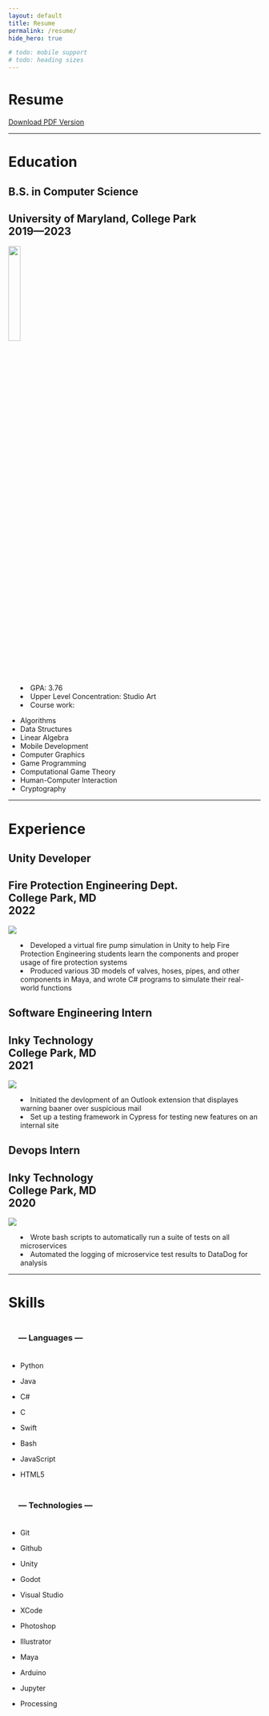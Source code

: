 ```yaml
---
layout: default
title: Resume
permalink: /resume/
hide_hero: true

# todo: mobile support
# todo: heading sizes
---
```


<link rel="stylesheet" href="https://cdn.jsdelivr.net/gh/devicons/devicon@v2.15.1/devicon.min.css">

<body>

<div class="resume-div">
<div class="resume-container">
    <h1 class="resume-title">Resume</h1>
    <div class="pdf-button">
        <a class="button" href="/docs/assets/documents/Evan Deist Resume 2023.pdf" download>Download PDF Version</a>
    </div>
</div>
<hr>
<h1 class="title resume-h1">Education</h1>
<section class="resume-section">
    <h2 class="subtitle" style="display:flex;">
        <b>B.S. in Computer Science </b>
    </h2>
    <h2 class="subtitle" style="display:flex;">
        University of Maryland, College Park <br> 2019—2023
    </h2>
    <img src="/assets/images/other/UMD_logo.png" style="width:22%;">
    <ul class="resume-list" style="list-style-position: inside;">
        <li>GPA: 3.76</li>
        <li>Upper Level Concentration: Studio Art</li>
        <li>Course work:</li>
    </ul>
    <ul class="column-list">
        <li>Algorithms</li>
        <li>Data Structures</li>
        <li>Linear Algebra</li>
        <li>Mobile Development</li>
        <li>Computer Graphics</li>
        <li>Game Programming</li>
        <li>Computational Game Theory</li>
        <li>Human-Computer Interaction</li>
        <li>Cryptography</li>
    </ul>
</section>
<hr>

<h1 class="title resume-h1">Experience</h1>
<section class="resume-section">
    <!-- experience section 1 -->
    <h2 class="subtitle">
        <b>Unity Developer</b>
    </h2>
    <h2 class="subtitle">
        Fire Protection Engineering Dept. <br> College Park, MD <br> 2022
    </h2>
    <img src="/assets/images/other/UMD_FPE_logo.png">
    <ul class="resume-list" style="list-style-position: inside;">
        <li>Developed a virtual fire pump simulation in Unity to help Fire Protection Engineering students learn the components and proper usage of fire protection systems</li>
        <li>Produced various 3D models of valves, hoses, pipes, and other components in Maya, and wrote C# programs to simulate their real-world functions</li>
    </ul>
</section>

<section class="resume-section">
    <!-- experience section 2 -->
    <h2 class="subtitle">
        <b>Software Engineering Intern</b>
    </h2>
    <h2 class="subtitle">
        Inky Technology <br> College Park, MD <br>2021
    </h2>
    <img src="/assets/images/other/inky_logo.png">
    <ul class="resume-list" style="list-style-position: inside;">
        <li>Initiated the devlopment of an Outlook extension that displayes warning baaner over suspicious mail</li>
        <li>Set up a testing framework in Cypress for testing new features on an internal site</li>
    </ul>
</section>
<section class="resume-section">
    <!-- experience section 3 -->
    <h2 class="subtitle">
        <b>Devops Intern</b>
    </h2>
        <h2 class="subtitle">
        Inky Technology <br> College Park, MD <br>2020
    </h2>
    <img src="/assets/images/other/inky_logo.png">
    <ul class="resume-list" style="list-style-position: inside;">
        <li>Wrote bash scripts to automatically run a suite of tests on all microservices</li>
        <li>Automated the logging of microservice test results to DataDog for analysis</li>
    </ul>
</section>
<hr>
<h1 class="title resume-h1">Skills</h1>
<section class="resume-section">
    <h3 class="subtitle is-centered" style="padding:20px;">
        — Languages —
    </h3>
    <div class="icon-list-container">
        <ul class="icon-list">
            <li>
                <i class="devicon-python-plain"></i>
                <p>Python</p>
            </li>
            <li>
                <i class="devicon-java-plain"></i>
                <p>Java</p>
            </li>
            <li>
                <i class="devicon-csharp-plain"></i>
                <p>C#</p>
            </li>
            <li>
                <i class="devicon-c-plain"></i>
                <p>C</p>
            </li>
            <li>
                <i class="devicon-swift-plain"></i>
                <p>Swift</p>
            </li>
            <!--
            <li>
                <i class="devicon-rust-plain"></i>
                <p>Rust</p>
            </li>
            -->
            <li>
                <i class="devicon-bash-plain"></i>
                <p>Bash</p>
            </li>
            <!--
            <li>
                <i class="devicon-ruby-plain"></i>
                <p>Ruby</p>
            </li>
            -->
            <li>
                <i class="devicon-javascript-plain"></i>
                <p>JavaScript</p>
            </li>
            <!--
            <li>
                <i class="devicon-ocaml-plain"></i>
                <p>OCaml</p>
            </li>
            -->
            <li>
                <i class="devicon-html5-plain"></i>
                <p>HTML5</p>
            </li>
        </ul>
    </div>
    <h3 class="subtitle is-centered" style="padding:20px;">
        — Technologies —
    </h3>
    <div class="icon-list-container">
        <ul class="icon-list">
            <li>
                <i class="devicon-git-plain"></i>
                <p>Git</p>
            </li>
            <li>
                <i class="devicon-github-original"></i>
                <p>Github</p>
            </li>
            <li>
                <i class="devicon-unity-original"></i>
                <p>Unity</p>
            </li>
            <li>
                <i class="devicon-godot-plain"></i>
                <p>Godot</p>
            </li>
            <li>
                <i class="devicon-visualstudio-plain"></i>
                <p>Visual Studio</p>
            </li>
            <li>
                <i class="devicon-xcode-plain"></i>
                <p>XCode</p>
            </li>
            <li>
                <i class="devicon-photoshop-plain"></i>
                <p>Photoshop</p>
            </li>
            <li>
                <i class="devicon-illustrator-plain"></i>
                <p>Illustrator</p>
            </li>
            <li>
                <i class="devicon-maya-plain"></i>
                <p>Maya</p>
            </li>
            <li>
                <i class="devicon-arduino-plain"></i>
                <p>Arduino</p>
            </li>
            <li>
                <i class="devicon-jupyter-plain"></i>
                <p>Jupyter</p>
            </li>
            <li>
                <i class="devicon-processing-plain"></i>
                <p>Processing</p>
            </li>
        </ul>
    </div>
</section>

</div>

</body>
